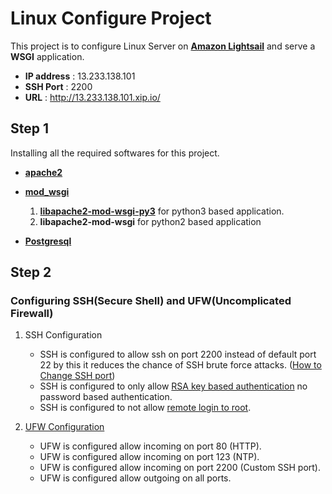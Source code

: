 # Linux Configure Project

This project is to configure Linux Server on [**Amazon Lightsail**](https://aws.amazon.com/lightsail/) and serve a **WSGI** application.

* **IP address** : 13.233.138.101
* **SSH Port** : 2200
* **URL** : http://13.233.138.101.xip.io/


## Step 1

Installing all the required softwares for this project.

* [**apache2**](https://tutorials.ubuntu.com/tutorial/install-and-configure-apache#0) 
* [**mod_wsgi**](http://flask.pocoo.org/docs/1.0/deploying/mod_wsgi/) 

    1. [**libapache2-mod-wsgi-py3**](https://stackoverflow.com/questions/19344252/how-to-install-configure-mod-wsgi-for-py3) for python3 based application.
    2. **libapache2-mod-wsgi** for python2 based application

* [**Postgresql**](https://www.digitalocean.com/community/tutorials/how-to-install-and-use-postgresql-on-ubuntu-16-04)

## Step 2
### Configuring **SSH**(Secure Shell) and **UFW**(Uncomplicated Firewall)
1. SSH Configuration

   * SSH is configured to allow ssh on port 2200 instead of default port 22 by this it reduces the chance of SSH brute force attacks. ([How to Change SSH port](https://in.godaddy.com/help/changing-the-ssh-port-for-your-linux-server-7306))
   * SSH is configured to only allow [RSA key based authentication](https://askubuntu.com/questions/346857/how-do-i-force-ssh-to-only-allow-users-with-a-key-to-log-in) no password based authentication.
   * SSH is configured to not allow [remote login to root](https://serverfault.com/questions/178080/how-do-i-disable-root-login-in-ubuntu).
2. [UFW Configuration](https://www.digitalocean.com/community/tutorials/how-to-setup-a-firewall-with-ufw-on-an-ubuntu-and-debian-cloud-server)

    * UFW is configured allow incoming on port 80 (HTTP).
    * UFW is configured allow incoming on port 123 (NTP).
    * UFW is configured allow incoming on port 2200 (Custom SSH port).
    * UFW is configured allow outgoing on all ports.

